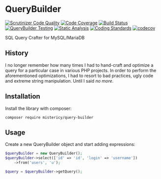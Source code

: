 # QueryBuilder

[![Scrutinizer Code Quality](https://scrutinizer-ci.com/g/MisterIcy/query-builder/badges/quality-score.png?b=main)](https://scrutinizer-ci.com/g/MisterIcy/query-builder/?branch=main)
[![Code Coverage](https://scrutinizer-ci.com/g/MisterIcy/query-builder/badges/coverage.png?b=main)](https://scrutinizer-ci.com/g/MisterIcy/query-builder/?branch=main)
[![Build Status](https://scrutinizer-ci.com/g/MisterIcy/query-builder/badges/build.png?b=main)](https://scrutinizer-ci.com/g/MisterIcy/query-builder/build-status/main)
[![QueryBuilder Testing](https://github.com/MisterIcy/query-builder/actions/workflows/testing.yaml/badge.svg)](https://github.com/MisterIcy/query-builder/actions/workflows/testing.yaml)
[![Static Analysis](https://github.com/MisterIcy/query-builder/actions/workflows/static-analysis.yml/badge.svg?branch=main)](https://github.com/MisterIcy/query-builder/actions/workflows/static-analysis.yml)
[![Coding Standards](https://github.com/MisterIcy/query-builder/actions/workflows/coding-styles.yml/badge.svg)](https://github.com/MisterIcy/query-builder/actions/workflows/coding-styles.yml)
[![codecov](https://codecov.io/gh/MisterIcy/query-builder/branch/main/graph/badge.svg?token=4WVEMKNJUO)](https://codecov.io/gh/MisterIcy/query-builder)

SQL Query Crafter for MySQL/MariaDB

## History

I no longer remember how many times I had to hand-craft and optimize a query for a particular case 
in various PHP projects. In order to perform the aforementioned optimizations, I had to resort to bad practices,
ugly code and extreme string manipulation. Until I said _no more_.

## Installation

Install the library with composer:

```shell
composer require mistericy/query-builder
```

## Usage

Create a new QueryBuilder object and start adding expressions:

```php
$queryBuilder = new QueryBuilder();
$queryBuilder->select(['id' => 'id', 'login' => 'username'])
    ->from('users', 'u');

$query = $queryBuilder->getQuery();
```


